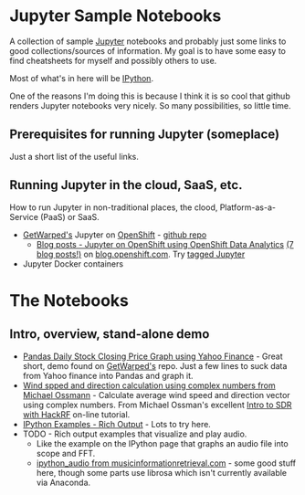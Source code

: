 # Jupyter Sample Notebooks

A collection of sample [Jupyter](http://jupyter.org/) notebooks and probably just some links to good collections/sources of information. My goal is to have some easy to find cheatsheets for myself and possibly others to use.

Most of what's in here will be [IPython](https://ipython.org/).

One of the reasons I'm doing this is because I think it is so cool that github renders Jupyter notebooks very nicely.  So many possibilities, so little time.

## Prerequisites for running Jupyter (someplace)

Just a short list of the useful links. 

## Running Jupyter in the cloud, SaaS, etc.

How to run Jupyter in non-traditional places, the clood, Platform-as-a-Service (PaaS) or SaaS.

* [GetWarped's](https://github.com/getwarped/jupyter-notebooks) Jupyter on [OpenShift](http://openshift.com/) - [github repo](https://github.com/getwarped/jupyter-notebooks)
  * [Blog posts - Jupyter on OpenShift using OpenShift Data Analytics](https://blog.openshift.com/jupyter-openshift-using-openshift-data-analytics/) [(7 blog posts!)](https://blog.openshift.com/tag/jupyter/) on [blog.openshift.com](https://blog.openshift.com/).  Try [tagged Jupyter](https://blog.openshift.com/tag/jupyter/)
* Jupyter Docker containers


# The Notebooks

## Intro, overview, stand-alone demo

* [Pandas Daily Stock Closing Price Graph using Yahoo Finance](https://github.com/rct/jupyter-samples/blob/master/Pandas_Stock_Closing_Price_Example.ipynb) - Great short, demo found on [GetWarped's](https://github.com/getwarped/jupyter-notebooks) repo. Just a few lines to suck data from Yahoo finance into Pandas and graph it.
* [Wind spped and direction calculation using complex numbers from Michael Ossmann](https://github.com/rct/jupyter-samples/blob/master/Jupyter_Wind_Speed_and_Direction_Vector_Example_from_mossmann.ipynb) - Calculate average wind speed and direction vector using complex numbers. From Michael Ossman's excellent [Intro to SDR with HackRF](http://greatscottgadgets.com/sdr/) on-line tutorial.
* [IPython Examples - Rich Output](http://nbviewer.jupyter.org/github/ipython/ipython/blob/master/examples/IPython%20Kernel/Rich%20Output.ipynb) - Lots to try here. 
* TODO - Rich output examples that visualize and play audio.
  * Like the example on the IPython page that graphs an audio file into scope and FFT. 
  * [ipython_audio from musicinformationretrieval.com](http://musicinformationretrieval.com/ipython_audio.html) - some good stuff here, though some parts use librosa which isn't currently available via Anaconda.
